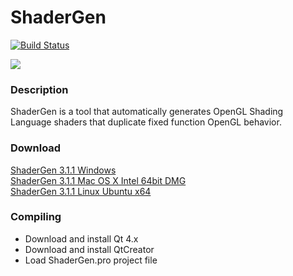 ShaderGen
=========

[![Build Status](https://secure.travis-ci.org/mojocorp/ShaderGen.png)](http://travis-ci.org/mojocorp/ShaderGen)

<img src="https://raw.github.com/mojocorp/ShaderGen/master/screen-capture.jpg" >

### Description ###

ShaderGen is a tool that automatically generates OpenGL Shading Language shaders that duplicate fixed function OpenGL behavior.

### Download ###

[ShaderGen 3.1.1 Windows](https://github.com/mojocorp/ShaderGen/releases/download/v3.1.1/ShaderGen-3.1.1.exe)  
[ShaderGen 3.1.1 Mac OS X Intel 64bit DMG](https://github.com/mojocorp/ShaderGen/releases/download/v3.1.1/ShaderGen-3.1.1.dmg)  
[ShaderGen 3.1.1 Linux Ubuntu x64](https://github.com/mojocorp/ShaderGen/releases/download/v3.1.1/ShaderGen-3.1.1.tar.gz)  

### Compiling ###

* Download and install Qt 4.x
* Download and install QtCreator
* Load ShaderGen.pro project file 
